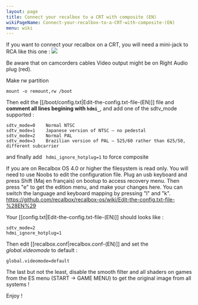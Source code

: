 ```yaml
---
layout: page
title: Connect your recalbox to a CRT with composite (EN)
wikiPageName: Connect-your-recalbox-to-a-CRT-with-composite-(EN)
menu: wiki
---
```


If you want to connect your recalbox on a CRT, you will need a mini-jack to RCA like this one :
![](https://cms-assets.tutsplus.com/uploads/users/31/posts/21821/image/4poleAV2.png)

Be aware that on camcorders cables Video output might be on Right Audio plug (red).

Make rw partition    
   
`mount -o remount,rw /boot`    
    

Then edit the [[/boot/config.txt|Edit-the-config.txt-file-(EN)]] file and **comment all lines begining with `hdmi_`**, and add one of the sdtv_mode supported : 
```
sdtv_mode=0    Normal NTSC   
sdtv_mode=1    Japanese version of NTSC – no pedestal  
sdtv_mode=2    Normal PAL   
sdtv_mode=3    Brazilian version of PAL – 525/60 rather than 625/50, different subcarrier
``` 

and finally add ``` hdmi_ignore_hotplug=1``` to force composite

If you are on Recalbox OS 4.0 or higher the filesystem is read only. You will need to use Noobs to edit the configuration file.  Plug an usb keyboard and press Shift (Maj en français) on bootup to access recovery menu. Then press "e" to get the edition menu, and make your changes here. You can switch the language and keyboard mapping by pressing "l" and "k".
https://github.com/recalbox/recalbox-os/wiki/Edit-the-config.txt-file-%28EN%29

Your [[config.txt|Edit-the-config.txt-file-(EN)]] should looks like : 
```
sdtv_mode=2
hdmi_ignore_hotplug=1
```

Then edit [[recalbox.conf|recalbox.conf-(EN)]] and set the _global.videomode_ to default :  
```
global.videomode=default
```

The last but not the least, disable the smooth filter and all shaders on games from the ES menu (START -> GAME MENU) to get the original image from all systems ! 

Enjoy !

